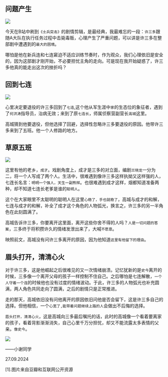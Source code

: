## 问题产生


![](https://imgs-up.oss-cn-beijing.aliyuncs.com/imgs/2024-9-278044922.jpeg)

今天在B站中刷到`《士兵突击》`的剧情剪辑，是最经典，我最难忘的一段：`许三多`跟随A大队在执行任务过程中击毙毒贩，心理产生了严重问题，可以讲是许三多在整部剧中遭遇到的`最大的困境`。

哪怕是他在新兵连和七连窘迫不适应训练节奏时，作为观众，我们心理依旧是安全的，因为这部剧才刚开始，不必要担忧主角的走向。可是现在我开始疑惑了，许三多他真的能走出这次的挫折吗？

## 回到七连
![](https://imgs-up.oss-cn-beijing.aliyuncs.com/imgs/2024-9-27f.jpg)

心里决定要退役的许三多回到了`七连`,这个他从军生涯中`家`的生态位的象征者，遇到了`何洪涛`指导员，治病无效；来到了原`七连长`，师属侦察营副营长`高城`这里。

高城猜到他要退役，但他选择了回避，选择性忽略许三多要退役的原因。他带许三多来到了五班。他一个人修路的地方。

## 草原五班
![](https://imgs-up.oss-cn-beijing.aliyuncs.com/imgs/2024-9-27e.jpg)

这里有他的老乡，`成才`。戏剧角度上，成才是三多的对立面，编剧`兰晓龙`一分为二，将一个人写成了两个人。生活中，很难遇到像许三多这样执拗又这样强的人，七连长名言：`明明一个强人，天生一副熊样`。也很难遇到成才这样，烟都知道准备两种，却不知道七连长老爹是谁的`聪明人`。

这个在大家眼里不太聪明的聪明人在这里`心稳了，手也就稳了`，高城与成才的和解，七连与成才的和解，补全了成才这个角色的人物弧光，换言之，许三多的另一半角色在此刻圆满了。

高城告诉许三多，你要离开这里面，离开这些你舍不得的人吗？`人是一切问题的答案`，三多终于将积攒许久的情绪发泄出来了，大喊`不愿意`。

映照前文，高城没有问许三多离开的原因，因为他知道`这里有他留下的理由`。

## 眉头打开，清清心火
对于许三多，这是他崛起之后很难见的又一次情绪崩溃。记忆犹新的是`史今`离开的时候，三多像一个离开父母的孩子一样控制不住自己。之后哪怕是七连解散，`一个人守着一个连`的时候他也没有过度的情绪波动。于此，许三多的人物弧光也补充圆满，两人角色共同走向了圆满，之后的剧情只是正常推进。

走的那天，高城依旧没有问他离开的原因依旧问他是否会留下，这是许三多自己的选择。但他相信，一个`心宽了,能带着问题继续上路的人`会做出不后悔的选择。

`眉头打开，清清心火`，这是高城向三多最后嘱托的话，此时的高城像一个看着要离家的孩子，看着背影渐渐消失，自己心里千万分担忧，却又不能流露太多表情的父亲。`像史今`。

![](https://imgs-up.oss-cn-beijing.aliyuncs.com/imgs/2024-9-27d.jpg)



——小谢同学

27.09.2024

[1].图片来自豆瓣和互联网公开资源

